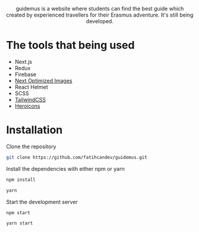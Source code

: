 <p align="center">
guidemus is a website where students can find the best guide which created by experienced travellers for their Erasmus adventure. It's still being developed.
  </p>

# The tools that being used

- Next.js
- Redux
- Firebase
- [Next Optimized Images](https://github.com/cyrilwanner/next-optimized-images)
- React Helmet
- SCSS
- [TailwindCSS](https://tailwindcss.com)
- [Heroicons](https://heroicons.dev)

# Installation

Clone the repository

```bash
git clone https://github.com/fatihcandev/guidemus.git
```

Install the dependencies with either npm or yarn

```bash
npm install
```

```bash
yarn
```

Start the development server

```bash
npm start
```

```bash
yarn start
```
